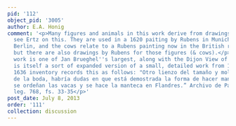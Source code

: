 ```yaml
---
pid: '112'
object_pid: '3005'
author: E.A. Honig
comment: '<p>Many figures and animals in this work derive from drawings by Rubens;
  see Ertz on this. They are used in a 1620 paiting by Rubens in Munich and one in
  Berlin, and the cows relate to a Rubens painting now in the British royal collection,
  but there are also drawings by Rubens for those figures (& cows).</p><p>The present
  work is one of Jan Brueghel''s largest, along with the Dijon View of Mariemont (which
  is itself a sort of expanded version of a small, detailed work from 1612). </p><p>The
  1636 inventory records this as follows: "Otro lienzo del tamaño y moldura de los
  de la boda, habría dudas en que está demostrada la forma de hacer manteca, cámo
  se ordeñan las vacas y se hace la manteca en Flandres.” Archivo de Palacio, Madrid,
  leg. 768, fs. 33-35</p>'
post_date: July 8, 2013
order: '111'
collection: discussion
---
```

